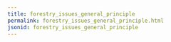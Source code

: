 ```yaml
---
title: forestry_issues_general_principle
permalink: forestry_issues_general_principle.html
jsonid: forestry_issues_general_principle
---
```

